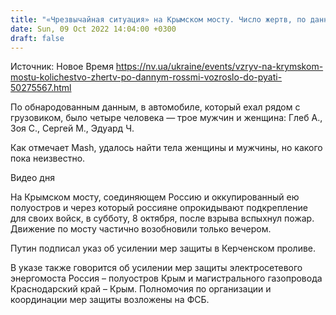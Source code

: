 ```yaml
---
title: "«Чрезвычайная ситуация» на Крымском мосту. Число жертв, по данным росСМИ, возросло до пяти"
date: Sun, 09 Oct 2022 14:04:00 +0300
draft: false
---
```

Источник: Новое Время https://nv.ua/ukraine/events/vzryv-na-krymskom-mostu-kolichestvo-zhertv-po-dannym-rossmi-vozroslo-do-pyati-50275567.html


По обнародованным данным, в автомобиле, который ехал рядом с грузовиком, было четыре человека — трое мужчин и женщина: Глеб А., Зоя С., Сергей М., Эдуард Ч.

Как отмечает Mash, удалось найти тела женщины и мужчины, но какого пока неизвестно.

 Видео дня   

На Крымском мосту, соединяющем Россию и оккупированный ею полуостров и через который россияне опрокидывают подкрепление для своих войск, в субботу, 8 октября, после взрыва вспыхнул пожар. Движение по мосту частично возобновили только вечером.

Путин подписал указ об усилении мер защиты в Керченском проливе.

В указе также говорится об усилении мер защиты электросетевого энергомоста Россия – полуостров Крым и магистрального газопровода Краснодарский край – Крым. Полномочия по организации и координации мер защиты возложены на ФСБ.
